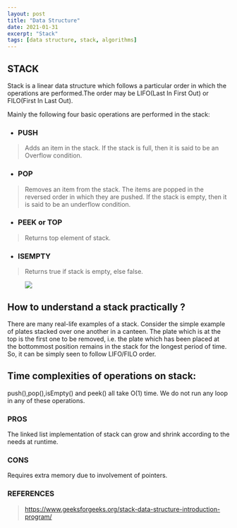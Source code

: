 ```yaml
---
layout: post
title: "Data Structure"
date: 2021-01-31
excerpt: "Stack"
tags: [data structure, stack, algorithms]
---
```


## STACK
Stack is a linear data structure which follows a particular order in which the operations are performed.The order may be LIFO(Last In First Out) or FILO(First In Last Out).

Mainly the following four basic operations are performed in the stack:
* ### PUSH
>Adds an item in the stack. If the stack is full, then it is said to be an Overflow condition.

* ### POP
>Removes an item from the stack. The items are popped in the reversed order in which they are pushed. If the stack is empty, then it is said to be an underflow condition.

* ### PEEK or TOP
>Returns top element of stack.

* ### ISEMPTY
>Returns true if stack is empty, else false.

<figure>
	<a href="https://www.geeksforgeeks.org/wp-content/uploads/gq/2013/03/stack.png"><img src="https://www.geeksforgeeks.org/wp-content/uploads/gq/2013/03/stack.png"></a>
</figure>

## How to understand a stack practically ?
There are many real-life examples of a stack. Consider the simple example of plates stacked over one another in a canteen. The plate which is at the top is the first one to be removed, i.e. the plate which has been placed at the bottommost position remains in the stack for the longest period of time. So, it can be simply seen to follow LIFO/FILO order.

## Time complexities of operations on stack:
push(),pop(),isEmpty() and peek() all take O(1) time. We do not run any loop in any of these operations.

### PROS
The linked list implementation of stack can grow and shrink according to the needs at runtime.

### CONS
Requires extra memory due to involvement of pointers.

### REFERENCES
>https://www.geeksforgeeks.org/stack-data-structure-introduction-program/